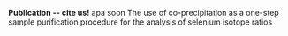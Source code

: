**Publication -- cite us!**
apa soon The use of co-precipitation as a one-step sample purification procedure for the analysis of selenium isotope ratios
